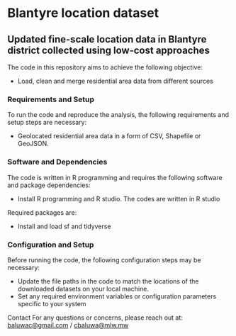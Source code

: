 # Blantyre location dataset

## Updated fine-scale location data in Blantyre district collected using low-cost approaches

The code in this repository aims to achieve the following objective:
- Load, clean and merge residential area data from different sources

### Requirements and Setup
To run the code and reproduce the analysis, the following requirements and setup steps are necessary:
- Geolocated residential area data in a form of CSV, Shapefile or GeoJSON.

### Software and Dependencies
The code is written in R programming and requires the following software and package dependencies:
- Install R programming and R studio. The codes are written in R studio

Required packages are:
- Install and load sf and tidyverse

### Configuration and Setup
Before running the code, the following configuration steps may be necessary:
- Update the file paths in the code to match the locations of the downloaded datasets on your local machine.
- Set any required environment variables or configuration parameters specific to your system

Contact
For any questions or concerns, please reach out at: baluwac@gmail.com / cbaluwa@mlw.mw

